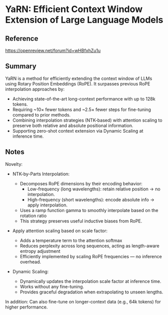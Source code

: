 # YaRN: Efficient Context Window Extension of Large Language Models
## Reference

https://openreview.net/forum?id=wHBfxhZu1u

## Summary

YaRN is a method for efficiently extending the context window of LLMs using Rotary Position Embeddings (RoPE). It surpasses previous RoPE interpolation approaches by:
- Achieving state-of-the-art long-context performance with up to 128k tokens.
- Requiring ~10× fewer tokens and ~2.5× fewer steps for fine-tuning compared to prior methods.
- Combining interpolation strategies (NTK-based) with attention scaling to preserve both relative and absolute positional information.
- Supporting zero-shot context extension via Dynamic Scaling at inference time.

## Notes

Novelty:
- NTK-by-Parts Interpolation:
	- Decomposes RoPE dimensions by their encoding behavior:
		- Low-frequency (long wavelengths): retain relative position -> no interpolation.
		- High-frequency (short wavelengths): encode absolute info -> apply interpolation.
	- Uses a ramp function gamma to smoothly interpolate based on the rotation ratio 
	- This strategy preserves useful inductive biases from RoPE.

- Apply attention scaling based on scale factor:
	- Adds a temperature term to the attention softmax
	- Reduces perplexity across long sequences, acting as length-aware entropy adjustment
	- Efficiently implemented by scaling RoPE frequencies — no inference overhead.

- Dynamic Scaling:
	- Dynamically updates the interpolation scale factor at inference time.
	- Works without any fine-tuning.
	- Provides graceful degradation when extrapolating to unseen lengths.

In addition:
Can also fine-tune on longer-context data (e.g., 64k tokens) for higher performance.